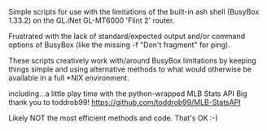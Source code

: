 Simple scripts for use with the limitations of the built-in ash shell (BusyBox 1.33.2) on the GL.iNet GL-MT6000 'Flint 2' router.

Frustrated with the lack of standard/expected output and/or command options of BusyBox (like the missing -f "Don't fragment" for ping).

These scripts creatively work with/around BusyBox limitations by keeping things simple and using alternative methods to what would otherwise be available in a full *NIX environment.

including.. a little play time with the python-wrapped MLB Stats API
Big thank you to toddrob99!
https://github.com/toddrob99/MLB-StatsAPI

Likely NOT the most efficient methods and code. That's OK :-)
